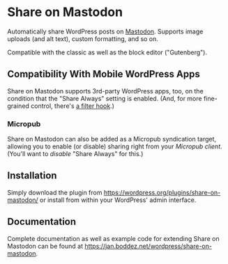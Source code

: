 # Share on Mastodon
Automatically share WordPress posts on [Mastodon](https://joinmastodon.org/). Supports image uploads (and alt text), custom formatting, and so on.

Compatible with the classic as well as the block editor ("Gutenberg").

## Compatibility With Mobile WordPress Apps
Share on Mastodon supports 3rd-party WordPress apps, too, on the condition that the "Share Always" setting is enabled. (And, for more fine-grained control, there's [a filter hook](https://jan.boddez.net/wordpress/share-on-mastodon#share_on_mastodon_enabled).)

### Micropub
Share on Mastodon can also be added as a Micropub syndication target, allowing you to enable (or disable) sharing right from your _Micropub client_. (You'll want to _disable_ "Share Always" for this.)

## Installation
Simply download the plugin from https://wordpress.org/plugins/share-on-mastodon/ or install from within your WordPress' admin interface.

## Documentation
Complete documentation as well as example code for extending Share on Mastodon can be found at https://jan.boddez.net/wordpress/share-on-mastodon.
